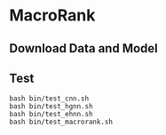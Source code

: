 # MacroRank

## Download Data and Model

## Test
```
bash bin/test_cnn.sh
bash bin/test_hgnn.sh
bash bin/test_ehnn.sh
bash bin/test_macrorank.sh
```